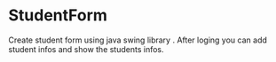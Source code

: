 # StudentForm
Create student form using java swing library . 
After loging you can add student infos and show the students infos. 
